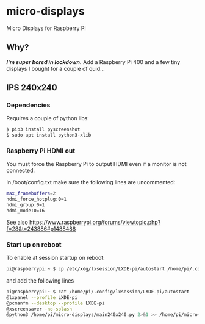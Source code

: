 # micro-displays
Micro Displays for Raspberry Pi 
## Why?
_**I'm super bored in lockdown.**_ Add a Raspberry Pi 400 and a few tiny displays I bought for a couple of quid...

## IPS 240x240

### Dependencies

Requires a couple of python libs:

```bash
$ pip3 install pyscreenshot
$ sudo apt install python3-xlib
```

### Raspberry Pi HDMI out

You must force the Raspberry Pi to output HDMI even if a monitor is not connected.

In /boot/config.txt make sure the following lines are uncommented:

```bash
max_framebuffers=2
hdmi_force_hotplug:0=1
hdmi_group:0=1
hdmi_mode:0=16 
```
See also https://www.raspberrypi.org/forums/viewtopic.php?f=28&t=243886#p1488488

### Start up on reboot

To enable at session startup on reboot:

```bash
pi@raspberrypi:~ $ cp /etc/xdg/lxsession/LXDE-pi/autostart /home/pi/.config/lxsession/LXDE-pi/
```

and add the following lines

```bash
pi@raspberrypi:~ $ cat /home/pi/.config/lxsession/LXDE-pi/autostart 
@lxpanel --profile LXDE-pi
@pcmanfm --desktop --profile LXDE-pi
@xscreensaver -no-splash
@python3 /home/pi/micro-displays/main240x240.py 2>&1 >> /home/pi/micro-displays/stdout.log & 
```
